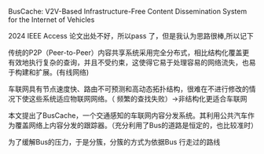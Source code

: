 BusCache: V2V-Based Infrastructure-Free Content Dissemination System for the Internet of Vehicles

2024 IEEE Access 论文出处不好，所以pass 了，但是我认为思路很棒,所以记下


传统的P2P（Peer-to-Peer）内容共享系统采用完全分布式，相比结构化覆盖更有效地执行复杂的查询，并且不受约束，这使得它易于处理容易的网络流失，也易于构建和扩展。(有线网络)

车联网具有节点速度快、路由不可预测和高动态拓扑结构，很难在不进行修改的情况下使这些系统适应物联网网络。（ 频繁的查找失败）->非结构化更适合车联网

本文提出了BusCache，一个交通感知的车联网内容分发系统。其利用公共汽车作为覆盖网络上内容分发的跟踪器。（充分利用了Bus的道路是恒定的，也比较准时）

为了缓解Bus的压力，于是分簇，分簇的方式为依据Bus 行走过的路线